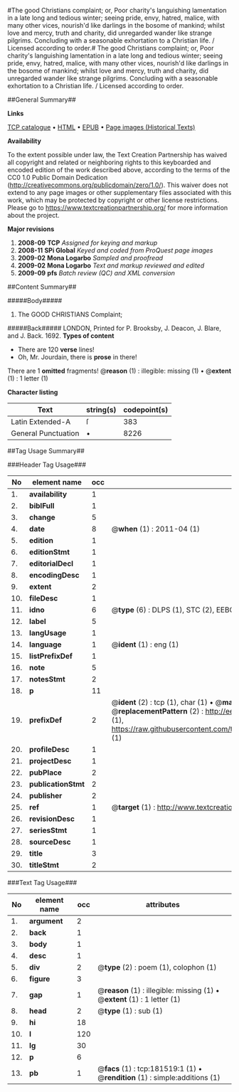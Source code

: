 #The good Christians complaint; or, Poor charity's languishing lamentation in a late long and tedious winter; seeing pride, envy, hatred, malice, with many other vices, nourish'd like darlings in the bosome of mankind; whilst love and mercy, truth and charity, did unregarded wander like strange pilgrims. Concluding with a seasonable exhortation to a Christian life. / Licensed according to order.#
The good Christians complaint; or, Poor charity's languishing lamentation in a late long and tedious winter; seeing pride, envy, hatred, malice, with many other vices, nourish'd like darlings in the bosome of mankind; whilst love and mercy, truth and charity, did unregarded wander like strange pilgrims. Concluding with a seasonable exhortation to a Christian life. / Licensed according to order.

##General Summary##

**Links**

[TCP catalogue](http://www.ota.ox.ac.uk/tcp/)  • 
[HTML](http://tei.it.ox.ac.uk/tcp/Texts-HTML/free/B03/B03463.html)  • 
[EPUB](http://tei.it.ox.ac.uk/tcp/Texts-EPUB/free/B03/B03463.epub) • 
[Page images (Historical Texts)](https://historicaltexts.jisc.ac.uk/eebo-99886957e)

**Availability**

To the extent possible under law, the Text Creation Partnership has waived all copyright and related or neighboring rights to this keyboarded and encoded edition of the work described above, according to the terms of the CC0 1.0 Public Domain Dedication (http://creativecommons.org/publicdomain/zero/1.0/). This waiver does not extend to any page images or other supplementary files associated with this work, which may be protected by copyright or other license restrictions. Please go to https://www.textcreationpartnership.org/ for more information about the project.

**Major revisions**

1. __2008-09__ __TCP__ *Assigned for keying and markup*
1. __2008-11__ __SPi Global__ *Keyed and coded from ProQuest page images*
1. __2009-02__ __Mona Logarbo__ *Sampled and proofread*
1. __2009-02__ __Mona Logarbo__ *Text and markup reviewed and edited*
1. __2009-09__ __pfs__ *Batch review (QC) and XML conversion*

##Content Summary##

#####Body#####

1. The GOOD CHRISTIANS Complaint;

#####Back#####
LONDON, Printed for P. Brooksby, J. Deacon, J. Blare, and J. Back. 1692.
**Types of content**

  * There are 120 **verse** lines!
  * Oh, Mr. Jourdain, there is **prose** in there!

There are 1 **omitted** fragments! 
 @__reason__ (1) : illegible: missing (1)  •  @__extent__ (1) : 1 letter (1)

**Character listing**


|Text|string(s)|codepoint(s)|
|---|---|---|
|Latin Extended-A|ſ|383|
|General Punctuation|•|8226|

##Tag Usage Summary##

###Header Tag Usage###

|No|element name|occ|attributes|
|---|---|---|---|
|1.|__availability__|1||
|2.|__biblFull__|1||
|3.|__change__|5||
|4.|__date__|8| @__when__ (1) : 2011-04 (1)|
|5.|__edition__|1||
|6.|__editionStmt__|1||
|7.|__editorialDecl__|1||
|8.|__encodingDesc__|1||
|9.|__extent__|2||
|10.|__fileDesc__|1||
|11.|__idno__|6| @__type__ (6) : DLPS (1), STC (2), EEBO-CITATION (1), PROQUEST (1), VID (1)|
|12.|__label__|5||
|13.|__langUsage__|1||
|14.|__language__|1| @__ident__ (1) : eng (1)|
|15.|__listPrefixDef__|1||
|16.|__note__|5||
|17.|__notesStmt__|2||
|18.|__p__|11||
|19.|__prefixDef__|2| @__ident__ (2) : tcp (1), char (1)  •  @__matchPattern__ (2) : ([0-9\-]+):([0-9IVX]+) (1), (.+) (1)  •  @__replacementPattern__ (2) : http://eebo.chadwyck.com/downloadtiff?vid=$1&page=$2 (1), https://raw.githubusercontent.com/textcreationpartnership/Texts/master/tcpchars.xml#$1 (1)|
|20.|__profileDesc__|1||
|21.|__projectDesc__|1||
|22.|__pubPlace__|2||
|23.|__publicationStmt__|2||
|24.|__publisher__|2||
|25.|__ref__|1| @__target__ (1) : http://www.textcreationpartnership.org/docs/. (1)|
|26.|__revisionDesc__|1||
|27.|__seriesStmt__|1||
|28.|__sourceDesc__|1||
|29.|__title__|3||
|30.|__titleStmt__|2||


###Text Tag Usage###

|No|element name|occ|attributes|
|---|---|---|---|
|1.|__argument__|2||
|2.|__back__|1||
|3.|__body__|1||
|4.|__desc__|1||
|5.|__div__|2| @__type__ (2) : poem (1), colophon (1)|
|6.|__figure__|3||
|7.|__gap__|1| @__reason__ (1) : illegible: missing (1)  •  @__extent__ (1) : 1 letter (1)|
|8.|__head__|2| @__type__ (1) : sub (1)|
|9.|__hi__|18||
|10.|__l__|120||
|11.|__lg__|30||
|12.|__p__|6||
|13.|__pb__|1| @__facs__ (1) : tcp:181519:1 (1)  •  @__rendition__ (1) : simple:additions (1)|
